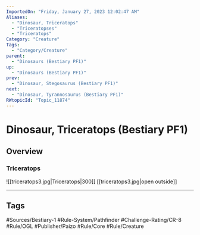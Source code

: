 ```yaml
---
ImportedOn: "Friday, January 27, 2023 12:02:47 AM"
Aliases:
  - "Dinosaur, Triceratops"
  - "Triceratopses"
  - "Triceratops"
Category: "Creature"
Tags:
  - "Category/Creature"
parent:
  - "Dinosaurs (Bestiary PF1)"
up:
  - "Dinosaurs (Bestiary PF1)"
prev:
  - "Dinosaur, Stegosaurus (Bestiary PF1)"
next:
  - "Dinosaur, Tyrannosaurus (Bestiary PF1)"
RWtopicId: "Topic_11874"
---
```

# Dinosaur, Triceratops (Bestiary PF1)
## Overview
### Triceratops
![[triceratops3.jpg|Triceratops|300]]
[[triceratops3.jpg|open outside]]


---
## Tags
#Sources/Bestiary-1 #Rule-System/Pathfinder #Challenge-Rating/CR-8 #Rule/OGL #Publisher/Paizo #Rule/Core #Rule/Creature

